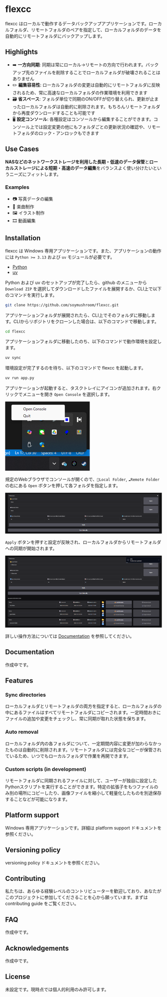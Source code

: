 # flexcc

flexcc はローカルで動作するデータバックアップアプリケーションです。ローカルフォルダ、リモートフォルダのペアを指定して、ローカルフォルダのデータを自動的にリモートフォルダにバックアップします。

## Highlights

- ➡️ **一方向同期**: 同期は常にローカル→リモートの方向で行われます。バックアップ先のファイルを削除することでローカルフォルダが破壊されることはありません
- ✏️ **編集容易性**: ローカルフォルダの変更は自動的にリモートフォルダに反映されるため、常に高速なローカルフォルダの作業環境を利用できます
- 🗃️ **省スペース**: フォルダ単位で同期のON/OFFが切り替えられ、更新が止まったローカルフォルダは自動的に削除されます。もちろんリモートフォルダから再度ダウンロードすることも可能です
- 🖥️ **設定コンソール**: 各種設定はコンソールから編集することができます。コンソール上では設定変更の他にもフォルダごとの更新状況の確認や、リモートフォルダのロック・アンロックもできます

## Use Cases

**NASなどのネットワークストレージを利用した長期・低速のデータ保管**と**ローカルストレージによる短期・高速のデータ編集**をバランスよく使い分けたいというニーズにフィットします。

### Examples

- 📷 写真データの編集
- 🎸 楽曲制作
- 🖼️ イラスト制作
- 🎞️ 動画編集

## Installation

flexcc は Windows 専用アプリケーションです。また、アプリケーションの動作には `Python >= 3.13` および `uv` モジュールが必要です。

- [Python](https://www.python.org/downloads/)
- [uv](https://github.com/astral-sh/uv/tree/main)

Python および uv のセットアップが完了したら、github のメニューから `Download ZIP` を選択してダウンロードしたファイルを展開するか、CLI上で以下のコマンドを実行します。

```bash
git clone https://github.com/soymushroom/flexcc.git
```

アプリケーションフォルダが展開されたら、CLI上でそのフォルダに移動します。CLIからリポジトリをクローンした場合は、以下のコマンドで移動します。

```bash
cd flexcc
```

アプリケーションフォルダに移動したのち、以下のコマンドで動作環境を設定します。

```bash
uv sync
```

環境設定が完了するのを待ち、以下のコマンドで flexcc を起動します。

```bash
uv run app.py
```

アプリケーションが起動すると、タスクトレイにアイコンが追加されます。右クリックでメニューを開き `Open Console` を選択します。

![Tray icon](readme/images/tray-icon.png)

規定のWebブラウザでコンソールが開くので、`📁Local Folder`, `☁️Remote Folder` の右にある `Open` ボタンを押して各フォルダを指定します。

![Console](readme/images/console-settings.png)

`Apply` ボタンを押すと設定が反映され、ローカルフォルダからリモートフォルダへの同期が開始されます。

![alt text](readme/images/sync-result.png)

詳しい操作方法については [Documentation](#documentation) を参照してください。

## Documentation

作成中です。

## Features

### Sync directories

ローカルフォルダとリモートフォルダの両方を指定すると、ローカルフォルダの中にあるファイルはすべてリモートフォルダにコピーされます。一定時間おきにファイルの追加や変更をチェックし、常に同期が取れた状態を保ちます。

### Auto removal

ローカルフォルダ内の各フォルダについて、一定期間内容に変更が加わらなかったものは自動的に削除されます。リモートフォルダには完全なコピーが保管されているため、いつでもローカルフォルダで作業を再開できます。

### Custom scripts (in development)

リモートフォルダに同期されるファイルに対して、ユーザーが独自に設定したPythonスクリプトを実行することができます。特定の拡張子をもつファイルのみ別の場所にコピーしたり、画像ファイルを縮小して軽量化したものを別途保存することなどが可能になります。

## Platform support

Windows 専用アプリケーションです。詳細は platform support ドキュメントを参照ください。

## Versioning policy

versioning policy ドキュメントを参照ください。

## Contributing

私たちは、あらゆる経験レベルのコントリビューターを歓迎しており、あなたがこのプロジェクトに参加してくださることを心から願っています。まずは contributing guide をご覧ください。

## FAQ

作成中です。

## Acknowledgements

作成中です。

## License

未設定です。現時点では個人的利用のみ許可します。